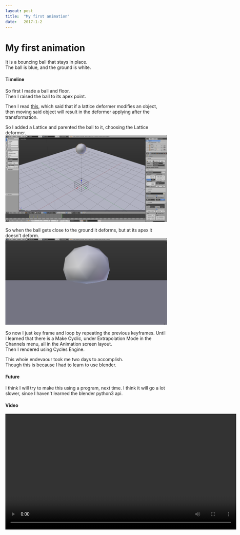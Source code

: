 ```yaml
---
layout: post
title:  "My first animation"
date:   2017-1-2
---
```

# My first animation
It is a bouncing ball that stays in place.<br>
The ball is blue, and the ground is white.

#### Timeline
So first I made a ball and floor.<br>
Then I raised the ball to its apex point.

Then I read [this](https://en.wikibooks.org/wiki/Blender_3D:_Noob_to_Pro/Basic_Animation/Lattice#Why_would_I_animate_the_object_too.3F),
which said that if a lattice deformer modifies an object, then moving said object will result
in the deformer applying after the transformation.

So I added a Lattice and parented the ball to it, choosing the Lattice deformer. <br>
[![Lattice deformer added](/assets/2017-1-2/Initial.png)](/assets/2017-1-2/Initial.png)

So when the ball gets close to the ground it deforms, but at its apex it doesn't deform.<br>
[![Ball Deformation](/assets/2017-1-2/Deform.png)](/assets/2017-1-2/Deform.png)<br>

So now I just key frame and loop by repeating the previous keyframes.
Until I learned that there is a Make Cyclic, under Extrapolation Mode in the Channels menu, all in the Animation screen layout.<br>
Then I rendered using Cycles Engine.

This whoie endevaour took me two days to accomplish. <br>
Though this is because I had to learn to use blender. <br>

#### Future
I think I will try to make this using a program, next time.
I think it will go a lot slower, since I haven't learned the blender python3 api. 

#### Video
<video width="720" controls loop>
    <source src="/assets/2017-1-2/video.mp4" type="video/mp4">
    Your browser does not support the video tag.
</video> 